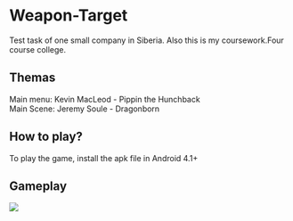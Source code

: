 # Weapon-Target 
Test task of one small company in Siberia. Also this is my coursework.Four course college.
## Themas
Main menu: Kevin MacLeod - Pippin the Hunchback <br>
Main Scene: Jeremy Soule - Dragonborn

## How to play?
To play the game, install the apk file in Android 4.1+

## Gameplay
[![](https://img.youtube.com/vi/bHL-Of8_cV4/sddefault.jpg)](https://youtu.be/bHL-Of8_cV4)
